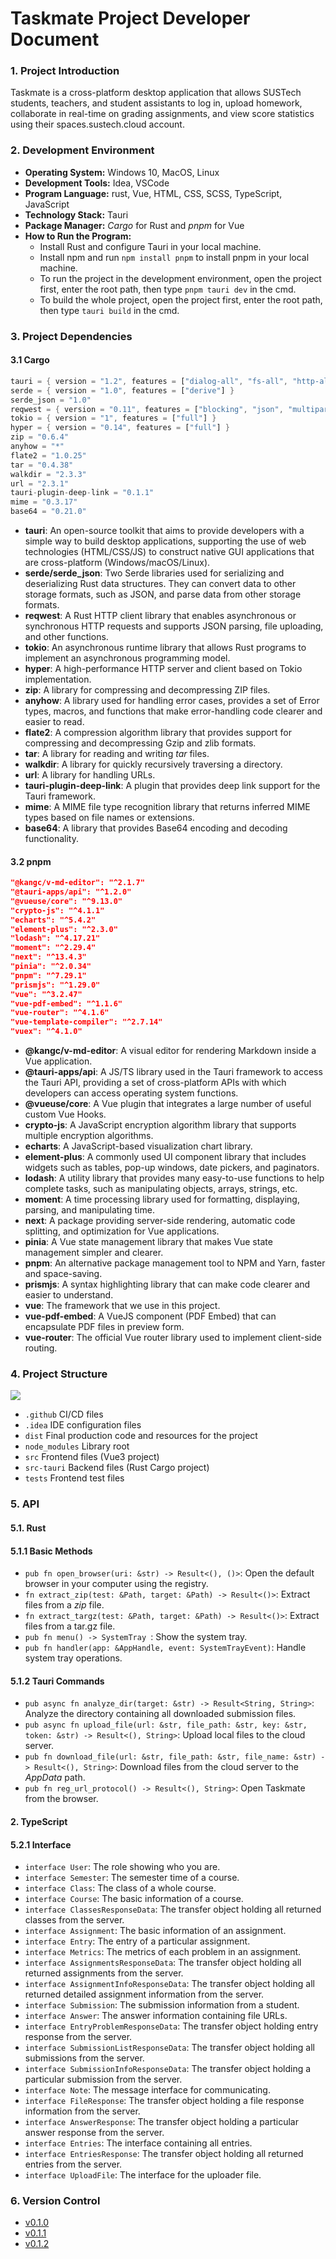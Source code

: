 # Taskmate Project Developer Document

### 1. Project Introduction

Taskmate is a cross-platform desktop application that allows SUSTech students, teachers, and student assistants to log in, upload homework, collaborate in real-time on grading assignments, and view score statistics using their spaces.sustech.cloud account.

### 2. Development Environment

- **Operating System:** Windows 10, MacOS, Linux
- **Development Tools:** Idea, VSCode
- **Program Language:** rust, Vue, HTML, CSS, SCSS, TypeScript, JavaScript
- **Technology Stack:** Tauri
- **Package Manager:** *Cargo* for Rust and *pnpm* for Vue
- **How to Run the Program:** 
  - Install Rust and configure Tauri in your local machine.
  - Install npm and run `npm install pnpm` to install pnpm in your local machine.
  - To run the project in the development environment, open the project first, enter the root path, then type `pnpm tauri dev` in the cmd.
  - To build the whole project, open the project first, enter the root path, then type `tauri build` in the cmd.

### 3. Project Dependencies

#### 3.1 Cargo

```rust
tauri = { version = "1.2", features = ["dialog-all", "fs-all", "http-all", "http-multipart", "path-all", "protocol-all", "shell-open", "system-tray"] }
serde = { version = "1.0", features = ["derive"] }
serde_json = "1.0"
reqwest = { version = "0.11", features = ["blocking", "json", "multipart"] }
tokio = { version = "1", features = ["full"] }
hyper = { version = "0.14", features = ["full"] }
zip = "0.6.4"
anyhow = "*"
flate2 = "1.0.25"
tar = "0.4.38"
walkdir = "2.3.3"
url = "2.3.1"
tauri-plugin-deep-link = "0.1.1"
mime = "0.3.17"
base64 = "0.21.0"
```

- **tauri**: An open-source toolkit that aims to provide developers with a simple way to build desktop applications, supporting the use of web technologies (HTML/CSS/JS) to construct native GUI applications that are cross-platform (Windows/macOS/Linux).
- **serde/serde_json**: Two Serde libraries used for serializing and deserializing Rust data structures. They can convert data to other storage formats, such as JSON, and parse data from other storage formats.
- **reqwest**: A Rust HTTP client library that enables asynchronous or synchronous HTTP requests and supports JSON parsing, file uploading, and other functions.
- **tokio**: An asynchronous runtime library that allows Rust programs to implement an asynchronous programming model.
- **hyper**: A high-performance HTTP server and client based on Tokio implementation.
- **zip**: A library for compressing and decompressing ZIP files.
- **anyhow**: A library used for handling error cases, provides a set of Error types, macros, and functions that make error-handling code clearer and easier to read.
- **flate2**: A compression algorithm library that provides support for compressing and decompressing Gzip and zlib formats.
- **tar**: A library for reading and writing *tar* files.
- **walkdir**: A library for quickly recursively traversing a directory.
- **url**: A library for handling URLs.
- **tauri-plugin-deep-link**: A plugin that provides deep link support for the Tauri framework.
- **mime**: A MIME file type recognition library that returns inferred MIME types based on file names or extensions.
- **base64**: A library that provides Base64 encoding and decoding functionality.

#### 3.2 pnpm

```json
"@kangc/v-md-editor": "^2.1.7"
"@tauri-apps/api": "^1.2.0"
"@vueuse/core": "^9.13.0"
"crypto-js": "^4.1.1"
"echarts": "^5.4.2"
"element-plus": "^2.3.0"
"lodash": "^4.17.21"
"moment": "^2.29.4"
"next": "^13.4.3"
"pinia": "^2.0.34"
"pnpm": "^7.29.1"
"prismjs": "^1.29.0"
"vue": "^3.2.47"
"vue-pdf-embed": "^1.1.6"
"vue-router": "^4.1.6"
"vue-template-compiler": "^2.7.14"
"vuex": "^4.1.0"
```

- **@kangc/v-md-editor**: A visual editor for rendering Markdown inside a Vue application.
- **@tauri-apps/api**: A JS/TS library used in the Tauri framework to access the Tauri API, providing a set of cross-platform APIs with which developers can access operating system functions.
- **@vueuse/core**: A Vue plugin that integrates a large number of useful custom Vue Hooks.
- **crypto-js**: A JavaScript encryption algorithm library that supports multiple encryption algorithms.
- **echarts**: A JavaScript-based visualization chart library.
- **element-plus**: A commonly used UI component library that includes widgets such as tables, pop-up windows, date pickers, and paginators.
- **lodash**: A utility library that provides many easy-to-use functions to help complete tasks, such as manipulating objects, arrays, strings, etc.
- **moment**: A time processing library used for formatting, displaying, parsing, and manipulating time.
- **next**: A package providing server-side rendering, automatic code splitting, and optimization for Vue applications.
- **pinia**: A Vue state management library that makes Vue state management simpler and clearer.
- **pnpm**: An alternative package management tool to NPM and Yarn, faster and space-saving.
- **prismjs**: A syntax highlighting library that can make code clearer and easier to understand.
- **vue**: The framework that we use in this project.
- **vue-pdf-embed**: A VueJS component (PDF Embed) that can encapsulate PDF files in preview form.
- **vue-router**: The official Vue router library used to implement client-side routing.

### 4. Project Structure

![](fig/structure.png)

- `.github` CI/CD files
- `.idea` IDE configuration files
- `dist` Final production code and resources for the project
- `node_modules` Library root
- `src` Frontend files (Vue3 project)
- `src-tauri` Backend files (Rust Cargo project)
- `tests` Frontend test files


### 5. API

#### 5.1. Rust

#### 5.1.1 Basic Methods

- `pub fn open_browser(uri: &str) -> Result<(), ()>`: Open the default browser in your computer using the registry.
- `fn extract_zip(test: &Path, target: &Path) -> Result<()>`: Extract  files from a *zip* file.
- `fn extract_targz(test: &Path, target: &Path) -> Result<()>`: Extract files from a tar.gz file.
- `pub fn menu() -> SystemTray `: Show the system tray.
- `pub fn handler(app: &AppHandle, event: SystemTrayEvent)`: Handle system tray operations.

#### 5.1.2 Tauri Commands

- `pub async fn analyze_dir(target: &str) -> Result<String, String>`: Analyze the directory containing all downloaded submission files.
- `pub async fn upload_file(url: &str, file_path: &str, key: &str, token: &str) -> Result<(), String>`: Upload local files to the cloud server.
- `pub fn download_file(url: &str, file_path: &str, file_name: &str) -> Result<(), String>`: Download files from the cloud server to the *AppData* path.
- `pub fn reg_url_protocol() -> Result<(), String>`: Open Taskmate from the browser.

#### 2. TypeScript

#### 5.2.1 Interface

- `interface User`: The role showing who you are.
- `interface Semester`: The semester time of a course.
- `interface Class`: The class of a whole course.
- `interface Course`: The basic information of a course.
- `interface ClassesResponseData`: The transfer object holding all returned classes from the server.
- `interface Assignment`: The basic information of an assignment.
- `interface Entry`: The entry of a particular assignment.
- `interface Metrics`: The metrics of each problem in an assignment.
- `interface AssignmentsResponseData`: The transfer object holding all returned assignments from the server.
- `interface AssignmentInfoResponseData`: The transfer object holding all returned detailed assignment information from the server.
- `interface Submission`: The submission information from a student.
- `interface Answer`: The answer information containing file URLs.
- `interface EntryProblemResponseData`: The transfer object holding entry response from the server.
- `interface SubmissionListResponseData`: The transfer object holding all submissions from the server.
- `interface SubmissionInfoResponseData`: The transfer object holding a particular submission from the server.
- `interface Note`: The message interface for communicating.
- `interface FileResponse`: The transfer object holding a file response information from the server.
- `interface AnswerResponse`: The transfer object holding a particular answer response from the server.
- `interface Entries`: The interface containing all entries.
- `interface EntriesResponse`: The transfer object holding all returned entries from the server.
- `interface UploadFile`: The interface for the uploader file.

### 6. Version Control

- [v0.1.0](https://github.com/sustech-taskmate/Taskmate/releases/tag/v0.1.0)
- [v0.1.1](https://github.com/sustech-taskmate/Taskmate/releases/tag/v0.1.1)
- [v0.1.2](https://github.com/sustech-taskmate/Taskmate/releases/tag/v0.1.2)